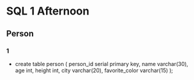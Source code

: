 # SQL 1 Afternoon

## Person

### 1
- create table person (
person_id serial primary key,
  name varchar(30),
  age int,
  height int,
  city varchar(20),
  favorite_color varchar(15)
);